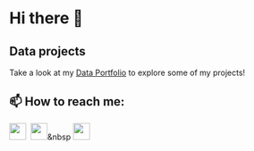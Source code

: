 # Hi there 👋

## Data projects

Take a look at my [Data Portfolio](Portfolio.md) to explore some of my projects!

## 📫 How to reach me:

<a href="https://www.facebook.com/aurimas.huhu"><img src="https://upload.wikimedia.org/wikipedia/commons/5/51/Facebook_f_logo_%282019%29.svg" width="30" height="30"></a>&nbsp;    <a href="mailto:naujalisaurimas@gmail.com"><img src="https://upload.wikimedia.org/wikipedia/commons/thumb/7/7e/Gmail_icon_%282020%29.svg/800px-Gmail_icon_%282020%29.svg.png" width="30" height="30"></a>&nbsp   <a href="https://discord.com/users/auris8706"><img src="https://images-eds-ssl.xboxlive.com/image?url=4rt9.lXDC4H_93laV1_eHHFT949fUipzkiFOBH3fAiZZUCdYojwUyX2aTonS1aIwMrx6NUIsHfUHSLzjGJFxxsG72wAo9EWJR4yQWyJJaDb6rYcBtJvTvH3UoAS4JFNDaxGhmKNaMwgElLURlRFeVkLCjkfnXmWtINWZIrPGYq0-&format=source" width="30" height="30"></a>


<!--
**Aurimas-N/Aurimas-N** is a ✨ _special_ ✨ repository because its `README.md` (this file) appears on your GitHub profile.

Here are some ideas to get you started:

- 🔭 I’m currently working on ...
- 🌱 I’m currently learning ...
- 👯 I’m looking to collaborate on ...
- 🤔 I’m looking for help with ...
- 💬 Ask me about ...
- 📫 How to reach me: ...
- 😄 Pronouns: ...
- ⚡ Fun fact: ...
-->
